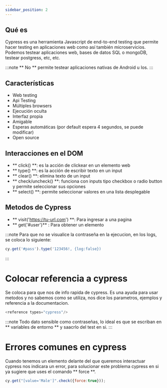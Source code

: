 ```yaml
---
sidebar_position: 2
---
```


## Qué es
Cypress es una herramienta Javascript de end-to-end testing que permite hacer testing en aplicaciones web como así también microservicios.
Podemos testear aplicaciones web, bases de datos SQL o mongoDB, testear postgress, etc, etc. 

:::note
** No ** permite testear aplicaciones nativas de Android u Ios.
:::

## Características
- Web testing
- Api Testing
- Múltiples browsers
- Ejecución oculta
- Interfaz propia
- Amigable
- Esperas automáticas (por default espera 4 segundos, se puede modificar)
- Open source

## Interacciones en el DOM

- ** click() **: es la acción de clickear en un elemento web
- ** type() **: es la acción de escribir texto en un input
- ** clear() **: elimina texto de un input
- ** check/uncheck() **: funciona con inputs tipo checkbox o radio button y permite seleccionar sus opciones
- ** select() **: permite seleccionar valores en una lista desplegable

## Metodos de Cypress
- ** visit('https://tu-url.com') **: Para ingresar a una pagina
- ** get('#user')** : Para obtener un elemento

:::note
Para que no se visualice la contraseña en la ejecucion, en los logs, se coloca lo siguiente:
```js
cy.get('#pass').type('123456!, {log:false})
```
:::

# Colocar referencia a cypress
Se coloca para que nos de info rapida de cypress. Es una ayuda para usar metodos y no sabemos como se utiliza, nos dice los parametros, ejemplos y referencia a la documentacion. 

```js
<reference types="cypress"/>
```

:::note
Todo dato sensible como contraseñas, lo ideal es que se escriban en ** variables de entorno ** y saacrlo del test en si.
:::

# Errores comunes en cypress
Cuando tenemos un elemento delante del que queremos interactuar cypress nos indicara un error, para solucionar este problema cypress en si ya sugiere que uses el comando ** force **. 

```js title="Ejemplo uso force"
cy.get("[value='Male']".check({force:true}));
```